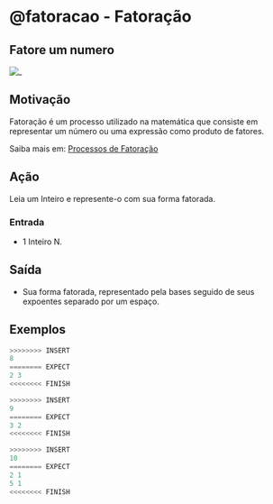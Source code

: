 # @fatoracao - Fatoração

## Fatore um numero

![_](cover.jpg)

## Motivação

Fatoração é um processo utilizado na matemática que consiste em representar um número ou uma expressão como produto de fatores.

Saiba mais em: [Processos de Fatoração](https://www.todamateria.com.br/fatoracao)

## Ação

Leia um Inteiro e represente-o com sua forma fatorada.

### Entrada

- 1 Inteiro N.

## Saída

- Sua forma fatorada, representado pela bases seguido de seus expoentes separado por um espaço.

## Exemplos

```py
>>>>>>>> INSERT
8
======== EXPECT
2 3
<<<<<<<< FINISH
```

```py
>>>>>>>> INSERT
9
======== EXPECT
3 2
<<<<<<<< FINISH
```

```py
>>>>>>>> INSERT
10
======== EXPECT
2 1
5 1
<<<<<<<< FINISH

```
